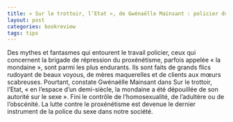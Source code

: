 ```yaml
---
title: « Sur le trottoir, l’Etat », de Gwénaëlle Mainsant : policier du sexe, un travail « émotionnel »
layout: post
categories: bookreview
tags: tips
---
```


Des mythes et fantasmes qui entourent le travail policier, ceux qui concernent la brigade de répression du proxénétisme, parfois appelée « la mondaine », sont parmi les plus endurants. Ils sont faits de grands flics rudoyant de beaux voyous, de mères maquerelles et de clients aux mœurs scabreuses. Pourtant, constate Gwénaëlle Mainsant dans Sur le trottoir, l’Etat, « en l’espace d’un demi-siècle, la mondaine a été dépouillée de son autorité sur le sexe ». Fini le contrôle de l’homosexualité, de l’adultère ou de l’obscénité. La lutte contre le proxénétisme est devenue le dernier instrument de la police du sexe dans notre société.
